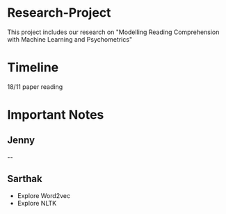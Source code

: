 # Research-Project
This project includes our research on "Modelling Reading Comprehension with Machine Learning and Psychometrics"
# Timeline
18/11 paper reading
# Important Notes
## Jenny 

--
## Sarthak
- Explore Word2vec
- Explore NLTK
